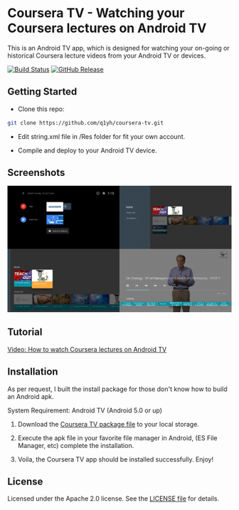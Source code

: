 # Coursera TV - Watching your Coursera lectures on Android TV

This is an Android TV app, which is designed for watching your on-going or historical Coursera lecture videos from your Android TV or devices. 

[![Build Status](https://travis-ci.org/q1yh/coursera-tv.svg?branch=master)](https://travis-ci.org/q1yh/coursera-tv)
[![GitHub Release](https://img.shields.io/github/release/q1yh/coursera-tv.svg)](https://github.com/q1yh/coursera-tv/releases/)

## Getting Started

- Clone this repo:

```sh
git clone https://github.com/q1yh/coursera-tv.git
```
- Edit string.xml file in /Res folder for fit your own account.

- Compile and deploy to your Android TV device.


## Screenshots

[![Screenshot](screenshot.png)](https://github.com/q1yh/coursera-tv/raw/master/screenshot.png)

## Tutorial

[Video: How to watch Coursera lectures on Android TV](https://www.youtube.com/watch?v=hjevrgtkij4)

## Installation

As per request, I built the install package for those don't know how to build an Android apk. 

System Requirement: Android TV (Android 5.0 or up)

1. Download the [Coursera TV package file](https://github.com/q1yh/coursera-tv/releases/download/1.0.0/courseratv-dist.apk) to your local storage.

2. Execute the apk file in your favorite file manager in Android, (ES File Manager, etc) complete the installation.

3. Voila, the Coursera TV app should be installed successfully. Enjoy!


## License

Licensed under the Apache 2.0 license. See the [LICENSE file][license] for details.

[license]: LICENSE
